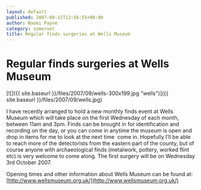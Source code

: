 ```yaml
---
layout: default
published: 2007-09-11T12:56:55+00:00
author: Naomi Payne
category: somerset
title: Regular finds surgeries at Wells Museum
---
```


Regular finds surgeries at Wells Museum
=======================================


[](http://finds.org.uk/counties/npayne/wp-content/blogs.dir/9/files//2007/09/wells.jpg "Wells Museum")[![]({{ site.baseurl }}/files/2007/09/wells-300x199.jpg "wells")]({{ site.baseurl }}/files/2007/09/wells.jpg)

I have recently arranged to hold a new monthly finds event at Wells Museum which will take place on the first Wednesday of each month, between 11am and 3pm. Finds can be brought in for identification and recording on the day, or you can come in anytime the museum is open and drop in items for me to look at the next time  come in. Hopefully I’ll be able to reach more of the detectorists from the eastern part of the county, but of course anyone with archaeological finds (metalwork, pottery, worked flint etc) is very welcome to come along. The first surgery will be on Wednesday 3rd October 2007.

Opening times and other information about Wells Museum can be found at: [http://www.wellsmuseum.org.uk/](http://www.wellsmuseum.org.uk/)
